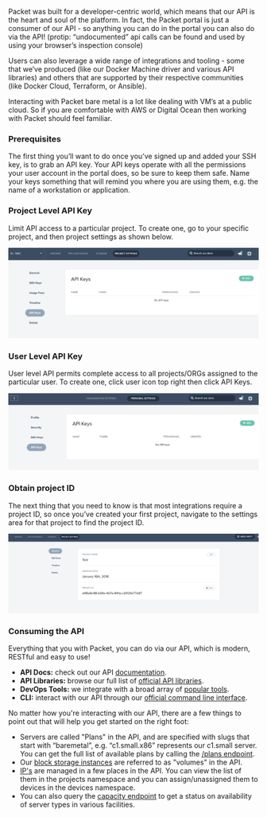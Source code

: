<!--<meta>
{
    "title":"Overview",
    "description":"An introduction to the Packet API.",
    "tag":["API", "Integrations", "Libraries"]
}
</meta>-->

Packet was built for a developer-centric world, which means that our API is the heart and soul of the platform. In fact, the Packet portal is just a consumer of our API - so anything you can do in the portal you can also do via the API! (protip: “undocumented” api calls can be found and used by using your browser’s inspection console)

Users can also leverage a wide range of integrations and tooling - some that we’ve produced (like our Docker Machine driver and various API libraries) and others that are supported by their respective communities (like Docker Cloud, Terraform, or Ansible).

Interacting with Packet bare metal is a lot like dealing with VM’s at a public cloud.  So if you are comfortable with AWS or Digital Ocean then working with Packet should feel familiar.

### Prerequisites

The first thing you’ll want to do once you’ve signed up and added your SSH key, is to grab an API key. Your API keys operate with all the permissions your user account in the portal does, so be sure to keep them safe. Name your keys something that will remind you where you are using them, e.g. the name of a workstation or application.

### Project Level API Key

Limit API access  to a particular project. To create one, go to your specific project, and then project settings as shown below.

![project settings](/images/api-integrations/Project-API-Key.png)

### User Level API Key

User level API permits complete access to all projects/ORGs assigned to the particular user. To create one, click user icon top right then click API Keys.

![user API key](/images/api-integrations/User-API-key.png)

### Obtain project ID

The next thing that you need to know is that most integrations require a project ID, so once you’ve created your first project, navigate to the settings area for that project to find the project ID.

![project ID](/images/api-integrations/Project-ID.png)

### Consuming the API

Everything that you with Packet, you can do via our API, which is modern, RESTful and easy to use!

* __API Docs:__ check out our API [documentation](https://www.packet.com/developers/api/).
* __API Libraries:__ browse our full list of [official API libraries](https://www.packet.com/developers/libraries/).
* __DevOps Tools:__ we integrate with a broad array of [popular tools](https://www.packet.com/developers/integrations/).
* __CLI:__ interact with our API through our [official command line interface](https://github.com/packethost/packet-cli).


No matter how you're interacting with our API, there are a few things to point out that will help you get started on the right foot:

* Servers are called "Plans" in the API, and are specified with slugs that start with “baremetal”, e.g. “c1.small.x86” represents our c1.small server. You can get the full list of available plans by calling the [/plans endpoint](https://www.packet.com/developers/api/#plans).  
* Our [block storage instances](https://www.packet.com/developers/api/#volumes) are referred to as "volumes" in the API.  
* [IP's](https://www.packet.com/developers/api/#ipaddresses) are managed in a few places in the API. You can view the list of them in the projects namespace and you can assign/unassigned them to devices in the devices namespace.
* You can also query the [capacity endpoint](https://www.packet.com/developers/api/#capacity) to get a status on   availability of server types in various facilities.
